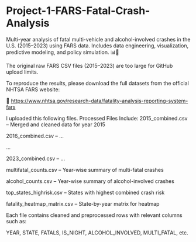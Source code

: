 # Project-1-FARS-Fatal-Crash-Analysis
Multi-year analysis of fatal multi-vehicle and alcohol-involved crashes in the U.S. (2015–2023) using FARS data. Includes data engineering, visualization, predictive modeling, and policy simulation. 📊🧠

The original raw FARS CSV files (2015–2023) are too large for GitHub upload limits.

To reproduce the results, please download the full datasets from the official NHTSA FARS website:

🔗 https://www.nhtsa.gov/research-data/fatality-analysis-reporting-system-fars



I uploaded this following files. 
Processed Files Include:
2015_combined.csv – Merged and cleaned data for year 2015

2016_combined.csv – ...

...

2023_combined.csv – ...

multifatal_counts.csv – Year-wise summary of multi-fatal crashes

alcohol_counts.csv – Year-wise summary of alcohol-involved crashes

top_states_highrisk.csv – States with highest combined crash risk

fatality_heatmap_matrix.csv – State-by-year matrix for heatmap

Each file contains cleaned and preprocessed rows with relevant columns such as:

YEAR, STATE, FATALS, IS_NIGHT, ALCOHOL_INVOLVED, MULTI_FATAL, etc.

